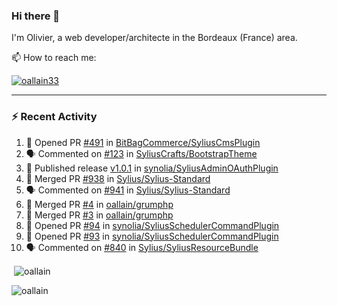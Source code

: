 ### Hi there 👋

I'm Olivier, a web developer/architecte in the Bordeaux (France) area.

📫 How to reach me:

<p> <a href="https://twitter.com/oallain33" target="blank"><img src="https://img.shields.io/twitter/follow/oallain33?logo=twitter&style=for-the-badge" alt="oallain33" /></a> </p>

---

### :zap: Recent Activity

<!--START_SECTION:activity-->
1. 💪 Opened PR [#491](https://github.com/BitBagCommerce/SyliusCmsPlugin/pull/491) in [BitBagCommerce/SyliusCmsPlugin](https://github.com/BitBagCommerce/SyliusCmsPlugin)
2. 🗣 Commented on [#123](https://github.com/SyliusCrafts/BootstrapTheme/issues/123#issuecomment-1924672276) in [SyliusCrafts/BootstrapTheme](https://github.com/SyliusCrafts/BootstrapTheme)
3. 🚀 Published release [v1.0.1](https://github.com/synolia/SyliusAdminOAuthPlugin/releases/tag/v1.0.1) in [synolia/SyliusAdminOAuthPlugin](https://github.com/synolia/SyliusAdminOAuthPlugin)
4. 🎉 Merged PR [#938](https://github.com/Sylius/Sylius-Standard/pull/938) in [Sylius/Sylius-Standard](https://github.com/Sylius/Sylius-Standard)
5. 🗣 Commented on [#941](https://github.com/Sylius/Sylius-Standard/pull/941#issuecomment-1904647661) in [Sylius/Sylius-Standard](https://github.com/Sylius/Sylius-Standard)
6. 🎉 Merged PR [#4](https://github.com/oallain/grumphp/pull/4) in [oallain/grumphp](https://github.com/oallain/grumphp)
7. 🎉 Merged PR [#3](https://github.com/oallain/grumphp/pull/3) in [oallain/grumphp](https://github.com/oallain/grumphp)
8. 💪 Opened PR [#94](https://github.com/synolia/SyliusSchedulerCommandPlugin/pull/94) in [synolia/SyliusSchedulerCommandPlugin](https://github.com/synolia/SyliusSchedulerCommandPlugin)
9. 💪 Opened PR [#93](https://github.com/synolia/SyliusSchedulerCommandPlugin/pull/93) in [synolia/SyliusSchedulerCommandPlugin](https://github.com/synolia/SyliusSchedulerCommandPlugin)
10. 🗣 Commented on [#840](https://github.com/Sylius/SyliusResourceBundle/pull/840#issuecomment-1900919261) in [Sylius/SyliusResourceBundle](https://github.com/Sylius/SyliusResourceBundle)
<!--END_SECTION:activity-->

<p>&nbsp;<img align="center" src="https://github-readme-stats.vercel.app/api?username=oallain&show_icons=true&locale=en" alt="oallain" /></p>

<p><img align="center" src="https://github-readme-streak-stats.herokuapp.com/?user=oallain&" alt="oallain" /></p>


